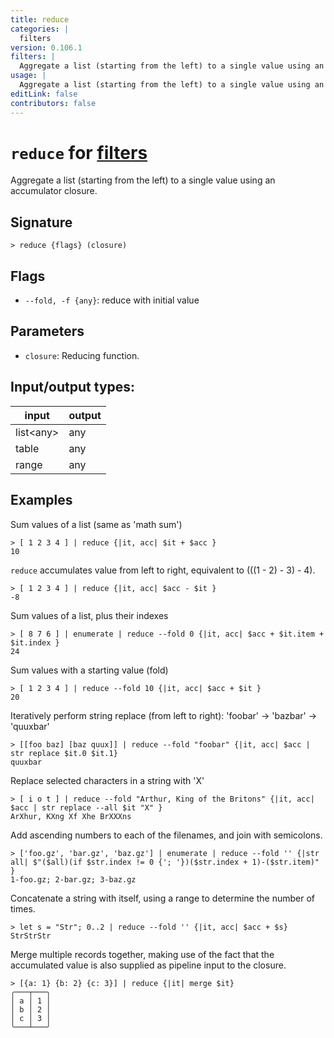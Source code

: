 ```yaml
---
title: reduce
categories: |
  filters
version: 0.106.1
filters: |
  Aggregate a list (starting from the left) to a single value using an accumulator closure.
usage: |
  Aggregate a list (starting from the left) to a single value using an accumulator closure.
editLink: false
contributors: false
---
```

<!-- This file is automatically generated. Please edit the command in https://github.com/nushell/nushell instead. -->

# `reduce` for [filters](/commands/categories/filters.md)

<div class='command-title'>Aggregate a list (starting from the left) to a single value using an accumulator closure.</div>

## Signature

```> reduce {flags} (closure)```

## Flags

 -  `--fold, -f {any}`: reduce with initial value

## Parameters

 -  `closure`: Reducing function.


## Input/output types:

| input     | output |
| --------- | ------ |
| list&lt;any&gt; | any    |
| table     | any    |
| range     | any    |
## Examples

Sum values of a list (same as 'math sum')
```nu
> [ 1 2 3 4 ] | reduce {|it, acc| $it + $acc }
10
```

`reduce` accumulates value from left to right, equivalent to (((1 - 2) - 3) - 4).
```nu
> [ 1 2 3 4 ] | reduce {|it, acc| $acc - $it }
-8
```

Sum values of a list, plus their indexes
```nu
> [ 8 7 6 ] | enumerate | reduce --fold 0 {|it, acc| $acc + $it.item + $it.index }
24
```

Sum values with a starting value (fold)
```nu
> [ 1 2 3 4 ] | reduce --fold 10 {|it, acc| $acc + $it }
20
```

Iteratively perform string replace (from left to right): 'foobar' -> 'bazbar' -> 'quuxbar'
```nu
> [[foo baz] [baz quux]] | reduce --fold "foobar" {|it, acc| $acc | str replace $it.0 $it.1}
quuxbar
```

Replace selected characters in a string with 'X'
```nu
> [ i o t ] | reduce --fold "Arthur, King of the Britons" {|it, acc| $acc | str replace --all $it "X" }
ArXhur, KXng Xf Xhe BrXXXns
```

Add ascending numbers to each of the filenames, and join with semicolons.
```nu
> ['foo.gz', 'bar.gz', 'baz.gz'] | enumerate | reduce --fold '' {|str all| $"($all)(if $str.index != 0 {'; '})($str.index + 1)-($str.item)" }
1-foo.gz; 2-bar.gz; 3-baz.gz
```

Concatenate a string with itself, using a range to determine the number of times.
```nu
> let s = "Str"; 0..2 | reduce --fold '' {|it, acc| $acc + $s}
StrStrStr
```

Merge multiple records together, making use of the fact that the accumulated value is also supplied as pipeline input to the closure.
```nu
> [{a: 1} {b: 2} {c: 3}] | reduce {|it| merge $it}
╭───┬───╮
│ a │ 1 │
│ b │ 2 │
│ c │ 3 │
╰───┴───╯
```
